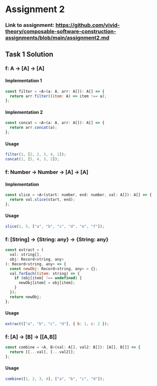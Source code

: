 # Assignment 2

### Link to assignment: https://github.com/vivid-theory/composable-software-construction-assignments/blob/main/assignment2.md


## Task 1 Solution

### f: A -> [A] -> [A]
#### Implementation 1
```js
const filter = <A>(a: A, arr: A[]): A[] => {
  return arr.filter((item: A) => item !== a);
};
```
#### Implementation 2
```js
const concat = <A>(a: A, arr: A[]): A[] => {
  return arr.concat(a);
};
```

#### Usage
```js
filter(1, [2, 2, 3, 4, 1]);
concat(1, [5, 4, 3, 2]);
```

### f: Number -> Number -> [A] -> [A]
#### Implementation
```js
const slice = <A>(start: number, end: number, val: A[]): A[] => {
  return val.slice(start, end);
};
```

#### Usage
```js
slice(1, 5, ["a", "b", "c", "d", "e", "f"]);
```

### f: [String] -> {String: any} -> {String: any}
```js
const extract = (
  val: string[],
  obj: Record<string, any>
): Record<string, any> => {
  const newObj: Record<string, any> = {};
  val.forEach((item: string) => {
    if (obj[item] !== undefined) {
      newObj[item] = obj[item];
    }
  });
  return newObj;
};
```

#### Usage
```js
extract(["a", "b", "c", "d"], { b: 1, c: 2 });
```


### f: [A] → [B] → [[A,B]]
```js
const combine = <A, B>(val: A[], val2: B[]): [A[], B[]] => {
  return [[...val], [...val2]];
};
```

#### Usage
```js
combine([1, 2, 3, 4], ["a", "b", "c", "d"]);
```
















